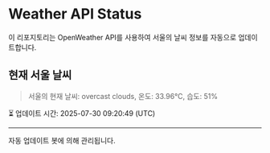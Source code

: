 
# Weather API Status

이 리포지토리는 OpenWeather API를 사용하여 서울의 날씨 정보를 자동으로 업데이트합니다.

## 현재 서울 날씨
> 서울의 현재 날씨: overcast clouds, 온도: 33.96°C, 습도: 51%

⏳ 업데이트 시간: 2025-07-30 09:20:49 (UTC)

---
자동 업데이트 봇에 의해 관리됩니다.
